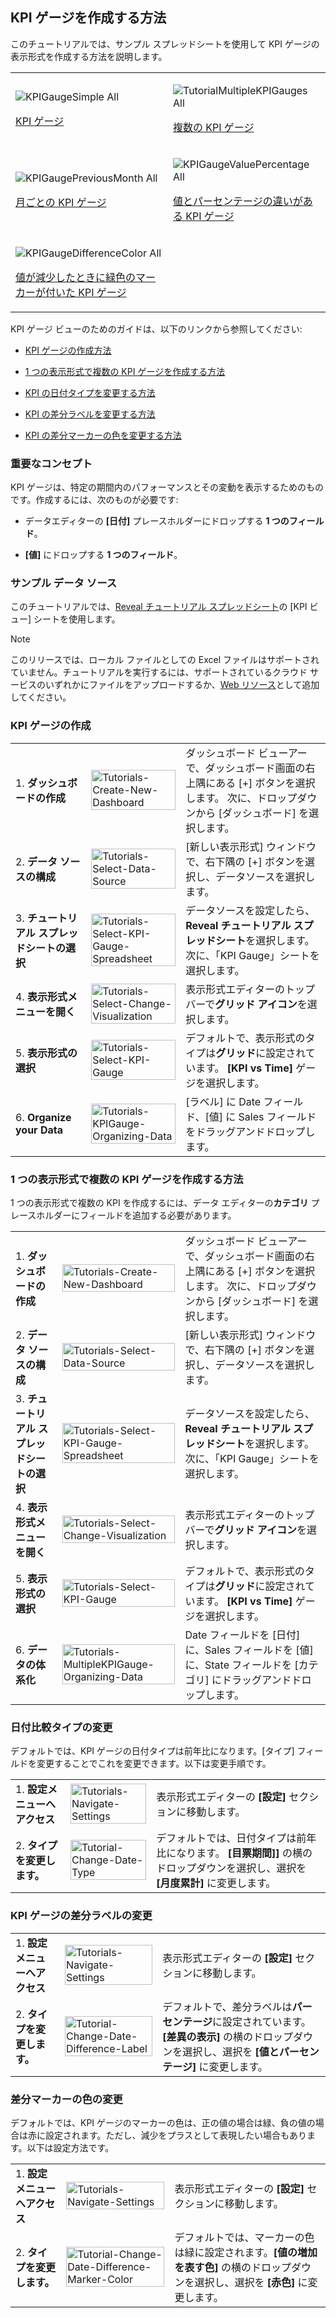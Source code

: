 ## KPI ゲージを作成する方法

このチュートリアルでは、サンプル スプレッドシートを使用して KPI ゲージの表示形式を作成する方法を説明します。

<table>
<colgroup>
<col style="width: 50%" />
<col style="width: 50%" />
</colgroup>
<tbody>
<tr class="odd">
<td><p><img src="images/KPIGaugeSimple_All.png" alt="KPIGaugeSimple All" /><br />
</p>
<p><a href="#creating-kpi-gauge">KPI ゲージ</a><br />
</p></td>
<td><p><img src="images/TutorialMultipleKPIGauges_All.png" alt="TutorialMultipleKPIGauges All" /><br />
</p>
<p><a href="#adding-category-kpi">複数の KPI ゲージ</a><br />
</p></td>
</tr>
<tr class="even">
<td><p><img src="images/KPIGaugePreviousMonth_All.png" alt="KPIGaugePreviousMonth All" /><br />
</p>
<p><a href="#changing-date-comparison-type">月ごとの KPI ゲージ</a><br />
</p></td>
<td><p><img src="images/KPIGaugeValuePercentage_All.png" alt="KPIGaugeValuePercentage All" /><br />
</p>
<p><a href="#changing-difference-label-kpi">値とパーセンテージの違いがある KPI ゲージ</a><br />
</p></td>
</tr>
<tr class="odd">
<td><p><img src="images/KPIGaugeDifferenceColor_All.png" alt="KPIGaugeDifferenceColor All" /><br />
</p>
<p><a href="#changing-color-difference-marker">値が減少したときに緑色のマーカーが付いた KPI ゲージ</a><br />
</p></td>
<td></td>
</tr>
</tbody>
</table>

KPI ゲージ ビューのためのガイドは、以下のリンクから参照してください:

  - [KPI ゲージの作成方法](#creating-kpi-gauge)

  - [1 つの表示形式で複数の KPI ゲージを作成する方法](#adding-category-kpi)

  - [KPI の日付タイプを変更する方法](#changing-date-comparison-type)

  - [KPI の差分ラベルを変更する方法](#changing-difference-label-kpi)

  - [KPI の差分マーカーの色を変更する方法](#changing-color-difference-marker)

### 重要なコンセプト

KPI ゲージは、特定の期間内のパフォーマンスとその変動を表示するためのものです。作成するには、次のものが必要です:

  - データエディターの **[日付]** プレースホルダーにドロップする **1 つのフィールド**。

  - **[値]** にドロップする **1 つのフィールド**。

### サンプル データ ソース

このチュートリアルでは、[Reveal チュートリアル スプレッドシート](http://download.infragistics.com/reportplus/help/samples/Reveal_Visualization_Tutorials.xlsx)の [KPI ビュー] シートを使用します。

>[!NOTE]
>このリリースでは、ローカル ファイルとしての Excel ファイルはサポートされていません。チュートリアルを実行するには、サポートされているクラウド サービスのいずれかにファイルをアップロードするか、[Web リソース](~/jp/datasources/supported-data-sources/web-resource.md)として追加してください。

<a name='creating-kpi-gauge'></a>
### KPI ゲージの作成

|                                          |                                                                                              |                                                                                                                                                      |
| ---------------------------------------- | -------------------------------------------------------------------------------------------- | ---------------------------------------------------------------------------------------------------------------------------------------------------- |
| 1\. **ダッシュボードの作成**               | <img src="images/Tutorials-Create-New-Dashboard.png" alt="Tutorials-Create-New-Dashboard" width="100%"/>                 | ダッシュボード ビューアーで、ダッシュボード画面の右上隅にある [+] ボタンを選択します。 次に、ドロップダウンから [ダッシュボード] を選択します。 |
| 2\. **データ ソースの構成**       | <img src="images/Tutorials-Select-Data-Source.png" alt="Tutorials-Select-Data-Source" width="100%"/>                     | [新しい表示形式] ウィンドウで、右下隅の [+] ボタンを選択し、データソースを選択します。                                       |
| 3\. **チュートリアル スプレッドシートの選択** | <img src="images/Tutorials-Select-KPI-Gauge-Spreadsheet.png" alt="Tutorials-Select-KPI-Gauge-Spreadsheet" width="100%"/> | データソースを設定したら、**Reveal チュートリアル スプレッドシート**を選択します。 次に、「KPI Gauge」シートを選択します。                                 |
| 4\. **表示形式メニューを開く**     | <img src="images/Tutorials-Select-Change-Visualization.png" alt="Tutorials-Select-Change-Visualization" width="100%"/>   | 表示形式エディターのトップ バーで**グリッド アイコン**を選択します。                                                                                |
| 5\. **表示形式の選択**        | <img src="images/Tutorials-Select-KPI-vs-Time-Gauge.png" alt="Tutorials-Select-KPI-Gauge" width="100%"/>                         | デフォルトで、表示形式のタイプは**グリッド**に設定されています。 **[KPI vs Time]** ゲージを選択します。                                                            |
| 6\. **Organize your Data**               | <img src="images/Tutorials-KPIGauge-Organizing-Data.png" alt="Tutorials-KPIGauge-Organizing-Data" width="100%"/>         | [ラベル] に Date フィールド、[値] に Sales フィールドをドラッグアンドドロップします。                                                                       |

<a name='adding-category-kpi'></a>
### 1 つの表示形式で複数の KPI ゲージを作成する方法

1 つの表示形式で複数の KPI を作成するには、データ エディターの**カテゴリ** プレースホルダーにフィールドを追加する必要があります。

|                                          |                                                                                                      |                                                                                                                                                      |
| ---------------------------------------- | ---------------------------------------------------------------------------------------------------- | ---------------------------------------------------------------------------------------------------------------------------------------------------- |
| 1\. **ダッシュボードの作成**               | <img src="images/Tutorials-Create-New-Dashboard.png" alt="Tutorials-Create-New-Dashboard" width="100%"/>                         | ダッシュボード ビューアーで、ダッシュボード画面の右上隅にある [+] ボタンを選択します。 次に、ドロップダウンから [ダッシュボード] を選択します。 |
| 2\. **データ ソースの構成**       | <img src="images/Tutorials-Select-Data-Source.png" alt="Tutorials-Select-Data-Source" width="100%"/>                             | [新しい表示形式] ウィンドウで、右下隅の [+] ボタンを選択し、データソースを選択します。                                       |
| 3\. **チュートリアル スプレッドシートの選択** | <img src="images/Tutorials-Select-KPI-Gauge-Spreadsheet.png" alt="Tutorials-Select-KPI-Gauge-Spreadsheet" width="100%"/>         | データソースを設定したら、**Reveal チュートリアル スプレッドシート**を選択します。 次に、「KPI Gauge」シートを選択します。                                 |
| 4\. **表示形式メニューを開く**     | <img src="images/Tutorials-Select-Change-Visualization.png" alt="Tutorials-Select-Change-Visualization" width="100%"/>           | 表示形式エディターのトップ バーで**グリッド アイコン**を選択します。                                                                                |
| 5\. **表示形式の選択**        | <img src="images/Tutorials-Select-KPI-vs-Time-Gauge.png" alt="Tutorials-Select-KPI-Gauge" width="100%"/>                                 | デフォルトで、表示形式のタイプは**グリッド**に設定されています。 **[KPI vs Time]** ゲージを選択します。                                                            |
| 6\. **データの体系化**               | <img src="images/Tutorials-MultipleKPIGauge-Organizing-Data.png" alt="Tutorials-MultipleKPIGauge-Organizing-Data" width="100%"/> | Date フィールドを [日付] に、Sales フィールドを [値] に、State フィールドを [カテゴリ] にドラッグアンドドロップします。                                    |

<a name='changing-date-comparison-type'></a>
### 日付比較タイプの変更

デフォルトでは、KPI ゲージの日付タイプは前年比になります。[タイプ] フィールドを変更することでこれを変更できます。以下は変更手順です。

|                                  |                                                                        |                                                                                                                                                |
| -------------------------------- | ---------------------------------------------------------------------- | ---------------------------------------------------------------------------------------------------------------------------------------------- |
| 1\. **設定メニューへアクセス** | <img src="images/Tutorials-Navigate-Settings.png" alt="Tutorials-Navigate-Settings" width="100%"/> | 表示形式エディターの **[設定]** セクションに移動します。                                                                                    |
| 2\. **タイプを変更します。**          | <img src="images/Tutorial-Change-Date-Type.png" alt="Tutorial-Change-Date-Type" width="100%"/>     | デフォルトでは、日付タイプは前年比になります。 **[目票期間]]** の横のドロップダウンを選択し、選択を **[月度累計]** に変更します。|

<a name='changing-difference-label-kpi'></a>
### KPI ゲージの差分ラベルの変更

|                                  |                                                                                            |                                                                                                                                                                         |
| -------------------------------- | ------------------------------------------------------------------------------------------ | ----------------------------------------------------------------------------------------------------------------------------------------------------------------------- |
| 1\. **設定メニューへアクセス** | <img src="images/Tutorials-Navigate-Settings.png" alt="Tutorials-Navigate-Settings" width="100%"/>                     | 表示形式エディターの **[設定]** セクションに移動します。                                                                                                             |
| 2\. **タイプを変更します。**          | <img src="images/Tutorial-Change-Date-Difference-Label.png" alt="Tutorial-Change-Date-Difference-Label" width="100%"/> | デフォルトで、差分ラベルは**パーセンテージ**に設定されています。 **[差異の表示]** の横のドロップダウンを選択し、選択を **[値とパーセンテージ]** に変更します。|

<a name='changing-color-difference-marker'></a>
### 差分マーカーの色の変更

デフォルトでは、KPI ゲージのマーカーの色は、正の値の場合は緑、負の値の場合は赤に設定されます。ただし、減少をプラスとして表現したい場合もあります。以下は設定方法です。

|                                  |                                                                                                          |                                                                                                                                                             |
| -------------------------------- | -------------------------------------------------------------------------------------------------------- | ----------------------------------------------------------------------------------------------------------------------------------------------------------- |
| 1\. **設定メニューへアクセス** | <img src="images/Tutorials-Navigate-Settings.png" alt="Tutorials-Navigate-Settings" width="100%"/>                                   | 表示形式エディターの **[設定]** セクションに移動します。                                                                                                 |
| 2\. **タイプを変更します。**          | <img src="images/Tutorial-Change-Date-Difference-Marker-Color.png" alt="Tutorial-Change-Date-Difference-Marker-Color" width="100%"/> | デフォルトでは、マーカーの色は緑に設定されます。**[値の増加を表す色]** の横のドロップダウンを選択し、選択を **[赤色]** に変更します。|
